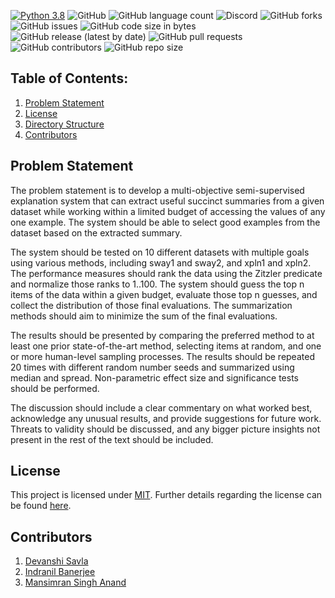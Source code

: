 [![Python 3.8](https://img.shields.io/badge/python-3.8-blue.svg)](https://www.python.org/downloads/release/python-3100/)
![GitHub](https://img.shields.io/github/license/devanshi39/ASE_Project_Group12)
![GitHub language count](https://img.shields.io/github/languages/count/devanshi39/ASE_Project_Group12)
![Discord](https://img.shields.io/discord/1065117667415044118)
![GitHub forks](https://img.shields.io/github/forks/devanshi39/ASE_Project_Group12?style=social)
![GitHub issues](https://img.shields.io/github/issues/devanshi39/ASE_Project_Group12)
![GitHub code size in bytes](https://img.shields.io/github/languages/code-size/devanshi39/ASE_Project_Group12)
![GitHub release (latest by date)](https://img.shields.io/github/v/release/devanshi39/ASE_Project_Group12)
![GitHub pull requests](https://img.shields.io/github/issues-pr/devanshi39/ASE_Project_Group12)
![GitHub contributors](https://img.shields.io/github/contributors/devanshi39/ASE_Project_Group12)
![GitHub repo size](https://img.shields.io/github/repo-size/devanshi39/ASE_Project_Group12)

## Table of Contents:
1. [Problem Statement](#problem-statement)
2. [License](#license)
3. [Directory Structure](#directory-structure)
4. [Contributors](#contributors)

## Problem Statement
The problem statement is to develop a multi-objective semi-supervised explanation system that can extract useful succinct summaries from a given dataset while working within a limited budget of accessing the values of any one example. The system should be able to select good examples from the dataset based on the extracted summary.

The system should be tested on 10 different datasets with multiple goals using various methods, including sway1 and sway2, and xpln1 and xpln2. The performance measures should rank the data using the Zitzler predicate and normalize those ranks to 1..100. The system should guess the top n items of the data within a given budget, evaluate those top n guesses, and collect the distribution of those final evaluations. The summarization methods should aim to minimize the sum of the final evaluations.

The results should be presented by comparing the preferred method to at least one prior state-of-the-art method, selecting items at random, and one or more human-level sampling processes. The results should be repeated 20 times with different random number seeds and summarized using median and spread. Non-parametric effect size and significance tests should be performed.

The discussion should include a clear commentary on what worked best, acknowledge any unusual results, and provide suggestions for future work. Threats to validity should be discussed, and any bigger picture insights not present in the rest of the text should be included.


## License
This project is licensed under [MIT](https://mit-license.org/).
Further details regarding the license can be found [here](https://github.com/Mansimran7/ASE_Group12_Hws/blob/main/LICENSE.md).

## Contributors
1. [Devanshi Savla](https://github.com/devanshi39)
2. [Indranil Banerjee](https://github.com/indranil1)
3. [Mansimran Singh Anand](https://github.com/Mansimran7)
